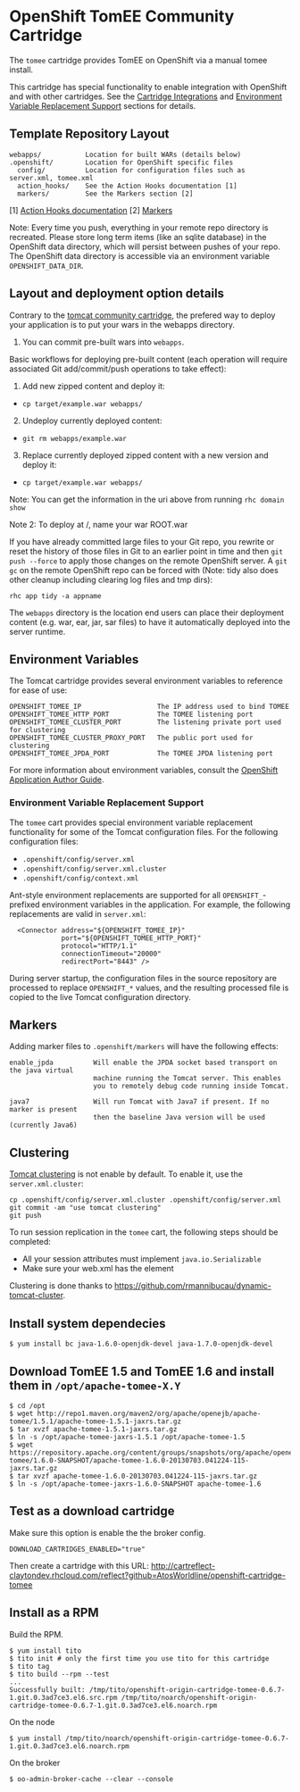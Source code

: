 # OpenShift TomEE Community Cartridge

The `tomee` cartridge provides TomEE on OpenShift via a manual tomee install.

This cartridge has special functionality to enable integration with OpenShift and with other
cartridges. See the [Cartridge Integrations](#cartridge-integrations) and
[Environment Variable Replacement Support](#environment-variable-replacement-support) sections
for details.

## Template Repository Layout

    webapps/           Location for built WARs (details below)
    .openshift/        Location for OpenShift specific files
      config/          Location for configuration files such as server.xml, tomee.xml
      action_hooks/    See the Action Hooks documentation [1]
      markers/         See the Markers section [2]

\[1\] [Action Hooks documentation](https://github.com/openshift/origin-server/blob/master/node/README.writing_applications.md#action-hooks)
\[2\] [Markers](#markers)

Note: Every time you push, everything in your remote repo directory is recreated.
      Please store long term items (like an sqlite database) in the OpenShift
      data directory, which will persist between pushes of your repo.
      The OpenShift data directory is accessible via an environment variable `OPENSHIFT_DATA_DIR`.

## Layout and deployment option details

Contrary to the [tomcat community cartridge](https://github.com/AtosWorldline/openshift-cartridge-tomcat-community), the prefered way to deploy your application is to put your wars in the webapps directory.

1) You can commit pre-built wars into `webapps`.

Basic workflows for deploying pre-built content (each operation will require associated
Git add/commit/push operations to take effect):

1. Add new zipped content and deploy it:
  * `cp target/example.war webapps/`
2. Undeploy currently deployed content:
  * `git rm webapps/example.war`
3. Replace currently deployed zipped content with a new version and deploy it:
  * `cp target/example.war webapps/`

Note: You can get the information in the uri above from running `rhc domain show`

Note 2: To deploy at /, name your war ROOT.war

If you have already committed large files to your Git repo, you rewrite or reset the history of those files in Git
to an earlier point in time and then `git push --force` to apply those changes on the remote OpenShift server.  A 
`git gc` on the remote OpenShift repo can be forced with (Note: tidy also does other cleanup including clearing log
files and tmp dirs):

`rhc app tidy -a appname`

The `webapps` directory is the location end users can place 
their deployment content (e.g. war, ear, jar, sar files) to have it 
automatically deployed into the server runtime.

## Environment Variables

The Tomcat cartridge provides several environment variables to reference for ease
of use:

    OPENSHIFT_TOMEE_IP                   The IP address used to bind TOMEE
    OPENSHIFT_TOMEE_HTTP_PORT            The TOMEE listening port
    OPENSHIFT_TOMEE_CLUSTER_PORT         The listening private port used for clustering
    OPENSHIFT_TOMEE_CLUSTER_PROXY_PORT   The public port used for clustering
    OPENSHIFT_TOMEE_JPDA_PORT            The TOMEE JPDA listening port

For more information about environment variables, consult the
[OpenShift Application Author Guide](https://github.com/openshift/origin-server/blob/master/node/README.writing_applications.md).

### Environment Variable Replacement Support

The `tomee` cart provides special environment variable replacement functionality for some of the Tomcat configuration files.
For the following configuration files:

  * `.openshift/config/server.xml`
  * `.openshift/config/server.xml.cluster`
  * `.openshift/config/context.xml`

Ant-style environment replacements are supported for all `OPENSHIFT_`-prefixed environment variables in the application. For
example, the following replacements are valid in `server.xml`:

      <Connector address="${OPENSHIFT_TOMEE_IP}"
                 port="${OPENSHIFT_TOMEE_HTTP_PORT}"
                 protocol="HTTP/1.1"
                 connectionTimeout="20000"
                 redirectPort="8443" />

During server startup, the configuration files in the source repository are processed to replace `OPENSHIFT_*` values, and the
resulting processed file is copied to the live Tomcat configuration directory.

## Markers

Adding marker files to `.openshift/markers` will have the following effects:

    enable_jpda          Will enable the JPDA socket based transport on the java virtual
                         machine running the Tomcat server. This enables
                         you to remotely debug code running inside Tomcat.
    
    java7                Will run Tomcat with Java7 if present. If no marker is present
                         then the baseline Java version will be used (currently Java6)

## Clustering

[Tomcat clustering](http://tomcat.apache.org/tomcat-7.0-doc/cluster-howto.html) is not enable by default.
To enable it, use the `server.xml.cluster`:

    cp .openshift/config/server.xml.cluster .openshift/config/server.xml
    git commit -am "use tomcat clustering"
    git push


To run session replication in the `tomee` cart, the following steps should be completed:
* All your session attributes must implement `java.io.Serializable`
* Make sure your web.xml has the <distributable/> element

Clustering is done thanks to <https://github.com/rmannibucau/dynamic-tomcat-cluster>.

## Install system dependecies
 
    $ yum install bc java-1.6.0-openjdk-devel java-1.7.0-openjdk-devel

## Download TomEE 1.5 and TomEE 1.6 and install them in `/opt/apache-tomee-X.Y`

    $ cd /opt
    $ wget http://repo1.maven.org/maven2/org/apache/openejb/apache-tomee/1.5.1/apache-tomee-1.5.1-jaxrs.tar.gz
    $ tar xvzf apache-tomee-1.5.1-jaxrs.tar.gz
    $ ln -s /opt/apache-tomee-jaxrs-1.5.1 /opt/apache-tomee-1.5
    $ wget https://repository.apache.org/content/groups/snapshots/org/apache/openejb/apache-tomee/1.6.0-SNAPSHOT/apache-tomee-1.6.0-20130703.041224-115-jaxrs.tar.gz
    $ tar xvzf apache-tomee-1.6.0-20130703.041224-115-jaxrs.tar.gz
    $ ln -s /opt/apache-tomee-jaxrs-1.6.0-SNAPSHOT apache-tomee-1.6

## Test as a download cartridge

Make sure this option is enable the the broker config.

    DOWNLOAD_CARTRIDGES_ENABLED="true"

Then create a cartridge with this URL: <http://cartreflect-claytondev.rhcloud.com/reflect?github=AtosWorldline/openshift-cartridge-tomee>

## Install as a RPM

Build the RPM.

    $ yum install tito
    $ tito init # only the first time you use tito for this cartridge
    $ tito tag
    $ tito build --rpm --test
    ...
    Successfully built: /tmp/tito/openshift-origin-cartridge-tomee-0.6.7-1.git.0.3ad7ce3.el6.src.rpm /tmp/tito/noarch/openshift-origin-cartridge-tomee-0.6.7-1.git.0.3ad7ce3.el6.noarch.rpm

On the node

    $ yum install /tmp/tito/noarch/openshift-origin-cartridge-tomee-0.6.7-1.git.0.3ad7ce3.el6.noarch.rpm

On the broker

    $ oo-admin-broker-cache --clear --console
